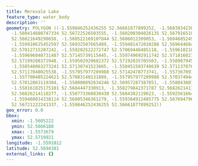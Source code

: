 ```yaml
---
title: Merevale Lake
feature_type: water_body
description: ''
geometry: POLYGON ((-1.559846252436255 52.56661877899252, -1.56039342307516 52.56662530039262,
  -1.560414880747334 52.56722526503555, -1.560200304026135 52.56791651847062, -1.560178846354051
  52.56821649298658, -1.560522169107844 52.5686012399053, -1.560468524927589 52.56895337819468,
  -1.559910625452597 52.56932507665489, -1.559481472010288 52.56964460439216, -1.559052318567979
  52.57012715207242, -1.559202522272747 52.57069446485118, -1.559610218042972 52.57096833735901,
  -1.559696048731487 52.57145739115445, -1.559749692911742 52.5718160271382, -1.559760421747739
  52.57199208372948, -1.559502929682372 52.57192035705503, -1.558987945551547 52.57169213503894,
  -1.558548063273241 52.57130741523665, -1.558451503748639 52.57113787662556, -1.558236927027529
  52.57117048025538, -1.557957977289988 52.57142478773741, -1.557367891306825 52.57116395953167,
  -1.557700485224621 52.57083140131889, -1.557957977289988 52.57037494476339, -1.558011621470333
  52.57012063119304, -1.558000892634246 52.56957287387851, -1.558043807978504 52.56900554659003,
  -1.558161825175101 52.5684447330913, -1.558279842371787 52.56826214110277, -1.558419317240468
  52.56826214110277, -1.558773368830438 52.5684382119623, -1.559256166453002 52.56839256402937,
  -1.559460014338114 52.56805346361279, -1.559384912485775 52.56769479685744, -1.559653133387229
  52.56721222241337, -1.559846252436255 52.56661877899252))
geo_error: 0.0
bbox:
  xmin: -1.5605222
  ymin: 52.5666188
  xmax: -1.5573679
  ymax: 52.5719921
longitude: -1.5591012
latitude: 52.5694381
external_links: {}
---
```

